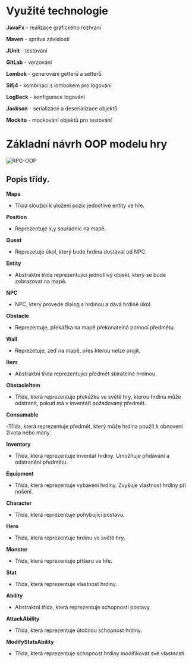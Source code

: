 # Využité technologie

**JavaFx** - realizace grafického rozhraní

**Maven** - správa závislostí

**JUnit** - testování

**GitLab** - verzování

**Lombok** - generování getterů a setterů

**Slfj4** - kombinací s lombokem pro logování

**LogBack** - konfigurace logování

**Jackson** - serializace a deserializace objektů

**Mockito** - mockování objektů pro testování

# Základní návrh OOP modelu hry

![RPG-OOP](uploads/da12c442533e6397110e71d5d18708fb/RPG-OOP.png)

## Popis třídy.

**Mapa**
- Třída sloužící k uložení pozic jednotlivé entity ve hře.

**Position**
- Reprezentuje x,y souřadnic na mapě.

**Quest**
- Reprezetuje úkol, který bude hrdina dostávat od NPC.

**Entity**
- Abstraktní třída reprezentující jednotlivý objekt, který se bude zobrazovat na mapě.

**NPC**
- NPC, který provede dialog s hrdinou a dává hrdině úkol.

**Obstacle**
- Reprezentuje, překážka na mapě překonatelná pomocí předmětu.

**Wall**
- Reprezetuje, zeď na mapě, přes kterou nelze projít.

**Item**

- Abstraktní třída reprezentující předmět sbíratelné hrdinou.

**ObstacleItem**

- Třída, která reprezentuje překážku ve světě hry, kterou hrdina může odstranit, pokud má v inventáři požadovaný předmět.

**Consumable**

-Třída, která reprezentuje předmět, který může hrdina použít k obnovení života nebo many.

**Inventory**

- Třída, která reprezentuje inventář hrdiny. Umožňuje přidávání a odstranění předmětu.

**Equipment**

- Třída, která reprezentuje vybavení hrdiny. Zvyšuje vlastnost hrdiny při nošení.

**Character**

- Třída, která reprezentuje pohybující postavu.

**Hero**

- Třída, která reprezentuje hrdinu ve světě hry.

**Monster**

- Třída, která reprezentuje příšeru ve hře.

**Stat**

- Třída, která reprezentuje vlastnost hrdiny.

**Ability**

- Abstraktní třída, která reprezentuje schopnosti postavy.

**AttackAbility**

- Třída, která reprezentuje útočnou schopnost hrdiny.

**ModifyStatsAbility**

- Třída, která reprezentuje schopnost hrdiny modifikovat své vlastnosti.